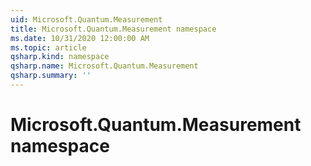 ```yaml
---
uid: Microsoft.Quantum.Measurement
title: Microsoft.Quantum.Measurement namespace
ms.date: 10/31/2020 12:00:00 AM
ms.topic: article
qsharp.kind: namespace
qsharp.name: Microsoft.Quantum.Measurement
qsharp.summary: ''
---
```


# Microsoft.Quantum.Measurement namespace



